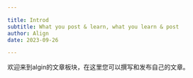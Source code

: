 ```yaml
---

title: Introd
subtitle: What you post & learn, what you learn & post
author: Align
date: 2023-09-26

---
```


欢迎来到algin的文章板块，在这里您可以撰写和发布自己的文章。

<!-- more -->